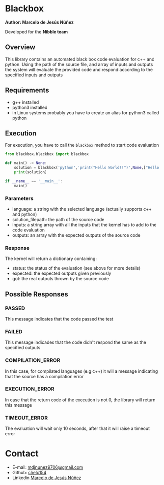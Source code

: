 # Blackbox

**Author: Marcelo de Jesús Núñez**

Developed for the **Nibble team**

## Overview
This library contains an automated black box 
code evaluation for c++ and python. 
Using the path of the source file, and array of inputs and 
outputs the system will evaluate the provided code and respond
according to the specified inputs and outputs

## Requirements
- g++ installed
- python3 installed
- in Linux systems probably you have to create an alias for python3 called python

## Execution

For execution, you have to call the `blackbox` method to start code evaluation

```python
from blackbox.blackbox import blackbox

def main() -> None:
    solution = blackbox('python','print("Hello World!!")',None,["Hello World!!"])
    print(solution)

if __name__ == '__main__':
    main()
```

### Parameters
- language: a string with the selected language (actually supports c++ and python)
- solution_filepath: the path of the source code
- inputs: a string array with all the inputs that the kernel has to add to the code evaluation
- outputs: an array with the expected outputs of the source code

### Response

The kernel will return a dictionary containing:
- status: the status of the evaluation (see above for more details)
- expected: the expected outputs given previously
- got: the real outputs thrown by the source code

## Possible Responses

### PASSED
This message indicates that the code passed the test

### FAILED
This message indicades that the code didn't respond the same as the 
specified outputs

### COMPILATION_ERROR
In this case, for compilated languages (e.g c++) it will
a message indicating that the source has a compilation error

### EXECUTION_ERROR
In case that the return code of the execution is not 0, the library
will return this message

### TIMEOUT_ERROR
The evaluation will wait only 10 seconds, after that it 
will raise a timeout error

# Contact
- E-mail: [mdjnunez9706@gmail.com](mailto:mdjnunez9706@gmail.com)
- Github: [chelo154](https://github.com/chelo154)
- Linkedin [Marcelo de Jesús Núñez](https://www.linkedin.com/in/marcelo-de-jesús-nuñez-490b05191/)